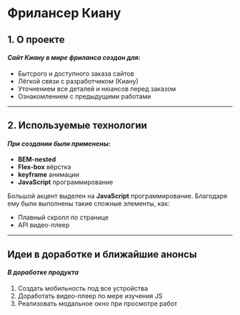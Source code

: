 # Фрилансер Киану

## 1. О проекте

#### _Сайт Киану в мире фриланса создан для:_

- Бытсрого и доступного заказа сайтов
- Лёгкой связи с разработчиком (Киану)
- Уточнением все деталей и нюансов перед заказом
- Ознакомлением с предыдущими работами

---

## 2. Используемые технологии

#### _При создании были применены:_

- **BEM-nested**
- **Flex-box** вёрстка
- **keyframe** анимации
- **JavaScript** программирование

Большой акцент выделен на **JavaScript** программирование.
Благодаря ему были выполнены такие сложные элементы, как:

- Плавный скролл по странице
- API видео-плеер

---

## Идеи в доработке и ближайшие анонсы

#### _В доработке продукта_

1. Создать мобильность под все устройства
2. Доработать видео-плеер по мере изучения JS
3. Реализовать модальное окно при просмотре работ
